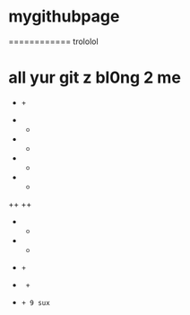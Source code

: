 mygithubpage
============

============
trololol

all yur git z bl0ng 2 me
============

+     +
+    +
+   +
+  +
+ +
++
++
+ +
+  +
+	  +
+	   +
+     + 9 sux

